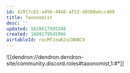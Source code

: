 ```yaml
---
id: 42917c62-a456-44b8-af22-d0360abcc489
title: Taxonomist
desc: ''
updated: 1628617995348
created: 1609179545966
airtableId: recMfJzwK2sCNKNC9
---
```



![[dendron://dendron.dendron-site/community.discord.roles#taxonomist,1:#*]]

